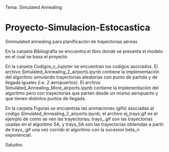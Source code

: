 Tema: Simulated Annealing
# Proyecto-Simulacion-Estocastica
Simmulated annealing para planificación de trayectorias aéreas

En la carpeta Bibliografía se encuentra el libro donde se presenta el modelo en el cual se basa el proyecto

En la carpeta Codigos_v_Jupyter se encuentran los codigos asociados. El archivo Simulated_Annealing_2_airports.ipynb contiene la implementación del algoritmo simulando trayectorias aleatorias con punto de partida y de llegada iguales (i.e. 2 aeropuertos). El archivo Simulated_Annealing_More_airports.ipynb contiene la implementación del algoritmo pero con trayectorias que parten desde un mismo aeropuerto y que tienen distintos puntos de llegada.

En la carpeta Figuras se encuentras las animaciones (gifs) asociadas al código Simulated_Annealing_2_airports.ipynb, el archivo ej_trays.gif es el ejemplo de como se ven las trayectorias, trays_.gif son las trayectorias usadas en el algoritmo SA, y trays_SA son las trayectorias obtenidas a partir de trays_.gif una vez corrido el algoritmo con la sucesion beta_n exponencial.

Saludos.
